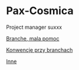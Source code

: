 Pax-Cosmica
===========
Project manager suxxx

[Branche, mala pomoc](http://git-scm.com/book/en/v2/Git-Branching-Basic-Branching-and-Merging)

[Konwencje przy branchach](https://gist.github.com/digitaljhelms/4287848)

[Inne](http://i.imgur.com/xgYL5Zc.gifv)
